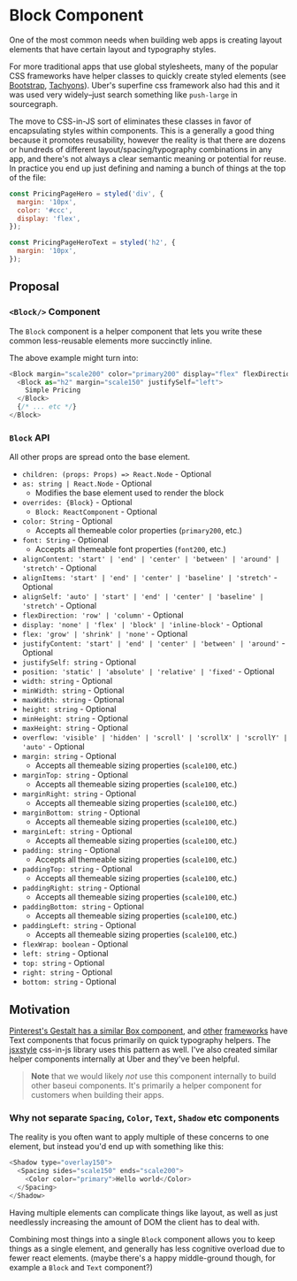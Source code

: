 # Block Component

One of the most common needs when building web apps is creating layout elements that have certain layout and typography styles.

For more traditional apps that use global stylesheets, many of the popular CSS frameworks have helper classes to quickly create styled elements (see [Bootstrap](https://getbootstrap.com/docs/4.1/utilities/sizing/), [Tachyons](http://tachyons.io/docs/layout/spacing/)). Uber's superfine css framework also had this and it was used very widely–just search something like `push-large` in sourcegraph.

The move to CSS-in-JS sort of eliminates these classes in favor of encapsulating styles within components. This is a generally a good thing because it promotes reusability, however the reality is that there are dozens or hundreds of different layout/spacing/typography combinations in any app, and there's not always a clear semantic meaning or potential for reuse. In practice you end up just defining and naming a bunch of things at the top of the file:

```js
const PricingPageHero = styled('div', {
  margin: '10px',
  color: '#ccc',
  display: 'flex',
});

const PricingPageHeroText = styled('h2', {
  margin: '10px',
});
```

## Proposal

### `<Block/>` Component

The `Block` component is a helper component that lets you write these common less-reusable elements more succinctly inline.

The above example might turn into:

```js
<Block margin="scale200" color="primary200" display="flex" flexDirection="column">
  <Block as="h2" margin="scale150" justifySelf="left">
    Simple Pricing
  </Block>
  {/* ... etc */}
</Block>
```

### `Block` API

All other props are spread onto the base element.

* `children: (props: Props) => React.Node` - Optional
* `as: string | React.Node` - Optional
  * Modifies the base element used to render the block
* `overrides: {Block}` - Optional
  * `Block: ReactComponent` - Optional
* `color: String` - Optional
  * Accepts all themeable color properties (`primary200`, etc.)
* `font: String` - Optional
  * Accepts all themeable font properties (`font200`, etc.)
* `alignContent: 'start' | 'end' | 'center' | 'between' | 'around' | 'stretch'` - Optional
* `alignItems: 'start' | 'end' | 'center' | 'baseline' | 'stretch'` - Optional
* `alignSelf: 'auto' | 'start' | 'end' | 'center' | 'baseline' | 'stretch'` - Optional
* `flexDirection: 'row' | 'column'` - Optional
* `display: 'none' | 'flex' | 'block' | 'inline-block'` - Optional
* `flex: 'grow' | 'shrink' | 'none'` - Optional
* `justifyContent: 'start' | 'end' | 'center' | 'between' | 'around'` - Optional
* `justifySelf: string` - Optional
* `position: 'static' | 'absolute' | 'relative' | 'fixed'` - Optional
* `width: string` - Optional
* `minWidth: string` - Optional
* `maxWidth: string` - Optional
* `height: string` - Optional
* `minHeight: string` - Optional
* `maxHeight: string` - Optional
* `overflow: 'visible' | 'hidden' | 'scroll' | 'scrollX' | 'scrollY' | 'auto'` - Optional
* `margin: string` - Optional
  * Accepts all themeable sizing properties (`scale100`, etc.)
* `marginTop: string` - Optional
  * Accepts all themeable sizing properties (`scale100`, etc.)
* `marginRight: string` - Optional
  * Accepts all themeable sizing properties (`scale100`, etc.)
* `marginBottom: string` - Optional
  * Accepts all themeable sizing properties (`scale100`, etc.)
* `marginLeft: string` - Optional
  * Accepts all themeable sizing properties (`scale100`, etc.)
* `padding: string` - Optional
  * Accepts all themeable sizing properties (`scale100`, etc.)
* `paddingTop: string` - Optional
  * Accepts all themeable sizing properties (`scale100`, etc.)
* `paddingRight: string` - Optional
  * Accepts all themeable sizing properties (`scale100`, etc.)
* `paddingBottom: string` - Optional
  * Accepts all themeable sizing properties (`scale100`, etc.)
* `paddingLeft: string` - Optional
  * Accepts all themeable sizing properties (`scale100`, etc.)
* `flexWrap: boolean` - Optional
* `left: string` - Optional
* `top: string` - Optional
* `right: string` - Optional
* `bottom: string` - Optional

## Motivation

[Pinterest's Gestalt has a similar Box component](https://pinterest.github.io/gestalt/#/Box), and [other](http://mineral-ui.com/components/text) [frameworks](https://evergreen.surge.sh/components/typography) have Text components that focus primarily on quick typography helpers. The [jsxstyle](https://github.com/jsxstyle/jsxstyle) css-in-js library uses this pattern as well. I've also created similar helper components internally at Uber and they've been helpful.

> **Note** that we would likely _not_ use this component internally to build other baseui components. It's primarily a helper component for customers when building their apps.

### Why not separate `Spacing`,  `Color`, `Text`, `Shadow` etc components

The reality is you often want to apply multiple of these concerns to one element, but instead you'd end up with something like this:

```js
<Shadow type="overlay150">
  <Spacing sides="scale150" ends="scale200">
    <Color color="primary">Hello world</Color>
  </Spacing>
</Shadow>
```

Having multiple elements can complicate things like layout, as well as just needlessly increasing the amount of DOM the client has to deal with.

Combining most things into a single `Block` component allows you to keep things as a single element, and generally has less cognitive overload due to fewer react elements. (maybe there's a happy middle-ground though, for example a `Block` and `Text` component?)
